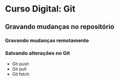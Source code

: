 #  Curso Digital: Git

## Gravando mudanças no repositório

### Gravando mudanças remotamente

### Salvando alterações no Git
- Git push
- Git pull
- Git fetch



